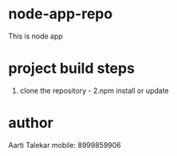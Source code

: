 # node-app-repo
This is node app 
# project build steps
1. clone the repository -<repo url>
2.npm install or update
# author
Aarti Talekar
mobile: 8999859906